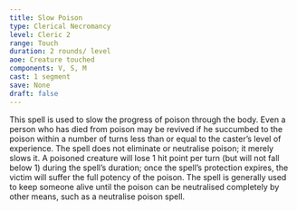 ```yaml
---
title: Slow Poison
type: Clerical Necromancy
level: Cleric 2
range: Touch
duration: 2 rounds/ level
aoe: Creature touched
components: V, S, M
cast: 1 segment
save: None
draft: false
---
```


This spell is used to slow the progress of poison through the body. Even a person who has died from poison may be revived if he succumbed to the poison within a number of turns less than or equal to the caster’s level of experience. The spell does not eliminate or neutralise poison; it merely slows it. A poisoned creature will lose 1 hit point per turn (but will not fall below 1) during the spell’s duration; once the spell’s protection expires, the victim will suffer the full potency of the poison. The spell is generally used to keep someone alive until the poison can be neutralised completely by other means, such as a neutralise poison spell.
